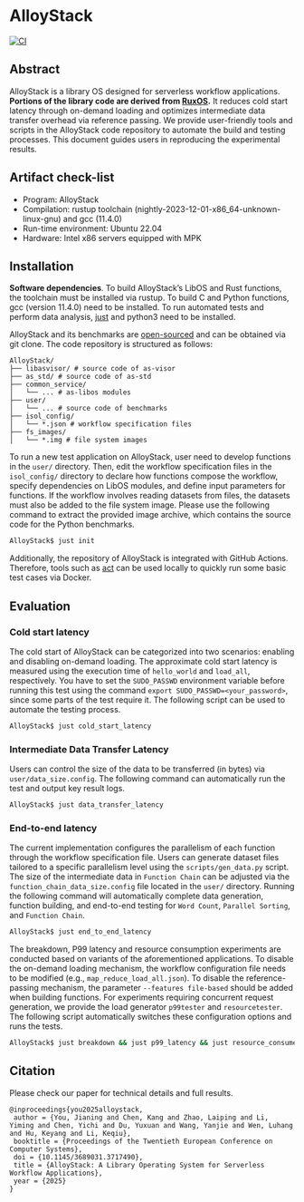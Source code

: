 # AlloyStack

[![CI](https://github.com/anti-entropy123/AlloyStack/actions/workflows/main.yml/badge.svg)](https://github.com/anti-entropy123/AlloyStack/actions/workflows/main.yml)

## Abstract
AlloyStack is a library OS designed for serverless workflow applications. **Portions of the library code are derived from [RuxOS](https://github.com/syswonder/ruxos/tree/main).** It reduces cold start latency through on-demand loading and optimizes intermediate data transfer overhead via reference passing. We provide user-friendly tools and scripts in the AlloyStack code repository to automate the
build and testing processes. This document guides users in reproducing the experimental results.

## Artifact check-list

* Program: AlloyStack
* Compilation: rustup toolchain (nightly-2023-12-01-x86_64-unknown-linux-gnu) and gcc (11.4.0)
* Run-time environment: Ubuntu 22.04
* Hardware: Intel x86 servers equipped with MPK

## Installation

**Software dependencies**. To build AlloyStack’s LibOS and Rust functions, the toolchain must be installed via rustup. To build C and Python functions, gcc (version 11.4.0) need to be installed. To run automated tests and perform data analysis, [just](https://github.com/casey/just) and python3 need to be installed.

AlloyStack and its benchmarks are [open-sourced](https://github.com/anti-entropy123/AlloyStack) and can be obtained via git clone. The code repository is structured as follows:

```
AlloyStack/
├── libasvisor/ # source code of as-visor
├── as_std/ # source code of as-std
├── common_service/
│   └── ... # as-libos modules
├── user/
│   └── ... # source code of benchmarks
├── isol_config/
│   └── *.json # workflow specification files
├── fs_images/
│   └── *.img # file system images
```


To run a new test application on AlloyStack, user need to develop functions in the `user/` directory. Then, edit the workflow specification files in the `isol_config/` directory to declare how functions compose the workflow, specify dependencies on LibOS modules, and define input parameters for functions. If the workflow involves reading datasets from files, the datasets must also be added to the file system image. Please use the following command to extract the provided image archive, which contains the source code for the Python benchmarks.

```bash
AlloyStack$ just init
```

Additionally, the repository of AlloyStack is integrated with GitHub Actions. Therefore, tools such as [act](https://github.com/nektos/act) can be used locally to quickly run some basic test cases via Docker.

## Evaluation
### Cold start latency

The cold start of AlloyStack can be categorized into two scenarios: enabling and disabling on-demand loading. The approximate cold start latency is measured using the execution time of `hello_world` and `load_all`, respectively. You have to set the `SUDO_PASSWD` environment variable before running this test using the command `export SUDO_PASSWD=<your_password>`, since some parts of the test require it. The following script can be used to automate the testing process.

```bash
AlloyStack$ just cold_start_latency
```

### Intermediate Data Transfer Latency
Users can control the size of the data to be transferred (in bytes) via `user/data_size.config`. The following command can automatically run the test and output key result logs.

```bash
AlloyStack$ just data_transfer_latency
```

### End-to-end latency

The current implementation configures the parallelism of each function through the workflow specification file. Users can generate dataset files tailored to a specific parallelism level using the `scripts/gen_data.py` script. The size of the intermediate data in `Function Chain` can be adjusted via the `function_chain_data_size.config` file located in the `user/` directory. Running the following command will automatically complete data generation, function building, and end-to-end testing for `Word Count`, `Parallel Sorting`, and `Function Chain`.

```bash
AlloyStack$ just end_to_end_latency
```

The breakdown, P99 latency and resource consumption experiments are conducted based on variants of the aforementioned applications. To disable the on-demand loading mechanism, the workflow configuration file needs to be modified (e.g., `map_reduce_load_all.json`). To disable the reference-passing mechanism, the parameter `--features file-based` should be added when building functions. For experiments requiring concurrent request generation, we provide the load generator `p99tester` and `resourcetester`. The following script automatically switches these configuration options and runs the tests.

```bash
AlloyStack$ just breakdown && just p99_latency && just resource_consume
```

## Citation

Please check our paper for technical details and full results.

```
@inproceedings{you2025alloystack,
 author = {You, Jianing and Chen, Kang and Zhao, Laiping and Li, Yiming and Chen, Yichi and Du, Yuxuan and Wang, Yanjie and Wen, Luhang and Hu, Keyang and Li, Keqiu},
 booktitle = {Proceedings of the Twentieth European Conference on Computer Systems},
 doi = {10.1145/3689031.3717490},
 title = {AlloyStack: A Library Operating System for Serverless Workflow Applications},
 year = {2025}
}
```
